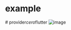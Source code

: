 # example
#   p r o v i d e r _ c e r o _ f l u t t e r 
 
 
![image](https://github.com/albinrk10/provider_cero_flutter/assets/79820950/5e0ef563-58e1-4a8a-9ddb-f38d0d38ca5d)

